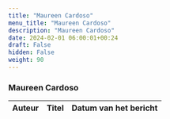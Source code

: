 ```yaml
---
title: "Maureen Cardoso"
menu_title: "Maureen Cardoso"
description: "Maureen Cardoso"
date: 2024-02-01 06:00:01+00:24
draft: False
hidden: False
weight: 90
---
```

### Maureen Cardoso

**Auteur** | **Titel** | **Datum van het bericht**
---|---|---
